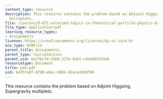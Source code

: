 ```yaml
---
content_type: resource
description: This resource contains the problem based on Adjoint Higgsing, Supergravity
  multiplets.
file: /courses/8-871-selected-topics-in-theoretical-particle-physics-branes-and-gauge-theory-dynamics-fall-2004/b4f5fa0f8f90ebec9804d1acedd0df00_ps6.pdf
file_type: application/pdf
learning_resource_types:
- Assignments
license: https://creativecommons.org/licenses/by-nc-sa/4.0/
ocw_type: OCWFile
parent_title: Assignments
parent_type: CourseSection
parent_uid: 6a7f6cfd-3368-327b-8ab1-c4a04825d3a6
resourcetype: Document
title: ps6.pdf
uid: b4f5fa0f-8f90-ebec-9804-d1acedd0df00
---
```

This resource contains the problem based on Adjoint Higgsing, Supergravity multiplets.
